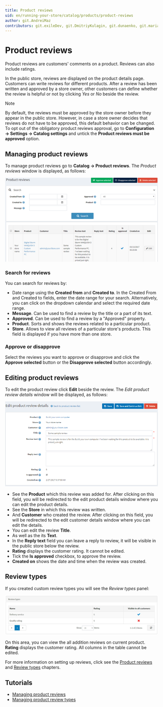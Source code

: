 ```yaml
---
title: Product reviews
uid: en/running-your-store/catalog/products/product-reviews
author: git.AndreiMaz
contributors: git.exileDev, git.DmitriyKulagin, git.dunaenko, git.mariannk
---
```


# Product reviews

Product reviews are customers' comments on a product. Reviews can also include ratings.

In the public store, reviews are displayed on the product details page. Customers can write reviews for different products. After a review has been written and approved by a store owner, other customers can define whether the review is helpful or not by clicking *Yes* or *No* beside the review.

> [!NOTE]
>
> By default, the reviews must be approved by the store owner before they appear in the public store. However, in case a store owner decides that reviews do not have to be approved, this default behavior can be changed. To opt out of the obligatory product reviews approval, go to **Configuration → Settings → Catalog settings** and untick the **Product reviews must be approved** option.

## Managing product reviews

To manage product reviews go to **Catalog → Product reviews**. The *Product reviews* window is displayed, as follows:

![Managing product reviews](_static/product-reviews/product_reviews2.png)

### Search for reviews

You can search for reviews by:

- Date range using the **Created from** and **Created to**. In the Created From and Created to fields, enter the date range for your search. Alternatively, you can click on the dropdown calendar and select the required date range.
- **Message**. Can be used to find a review by the title or a part of its text.
- **Approved**. Can be used to find a review by a "Approved" property.
- **Product**. Sorts and shows the reviews related to a particular product.
- **Store**. Allows to view all reviews of a particular store's products. This field is displayed if you have more than one store.

### Approve or disapprove

Select the reviews you want to approve or disapprove and click the **Approve selected** button or the **Disapprove selected** button accordingly.

## Editing product reviews

To edit the product review click **Edit** beside the review. The *Edit product review details* window will be displayed, as follows:

![Editing product reviews](_static/product-reviews/edit_product_review_details.png)

- See the **Product** which this review was added for. After clicking on this field, you will be redirected to the edit product details window where you can edit the product details.
- See the **Store** in which this review was written.
- And **Customer** who created the review. After clicking on this field, you will be redirected to the edit customer details window where you can edit the details.
- You can edit the review **Title**.
- As well as the its **Text**.
- In the **Reply text** field you can leave a reply to review, it will be visible in the public store below the review.
- **Rating** displays the customer rating. It cannot be edited.
- Tick the **Is approved** checkbox, to approve the review.
- **Created on** shows the date and time when the review was created.

## Review types

If you created custom review types you will see the *Review types* panel:

![Review types](_static/product-reviews/review-types.jpg)

On this area, you can view the all addition reviews on current product. **Rating** displays the customer rating. All columns in the table cannot be edited.

For more information on setting up reviews, click see the [Product reviews](xref:en/running-your-store/catalog/catalog-settings#product-reviews) and [Review types](xref:en/running-your-store/catalog/catalog-settings#review-types) chapters.

## Tutorials

- [Managing product reviews](https://www.youtube.com/watch?v=TBOpCoEAMnU&feature=youtu.be)
- [Managing product review types](https://youtu.be/Ts7_T9sd1Do)
